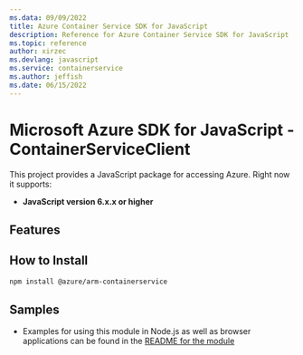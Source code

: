 ```yaml
---
ms.data: 09/09/2022
title: Azure Container Service SDK for JavaScript
description: Reference for Azure Container Service SDK for JavaScript
ms.topic: reference
author: xirzec
ms.devlang: javascript
ms.service: containerservice
ms.author: jeffish
ms.date: 06/15/2022
---
```

# Microsoft Azure SDK for JavaScript - ContainerServiceClient
This project provides a JavaScript package for accessing Azure. Right now it supports:
- **JavaScript version 6.x.x or higher**

## Features


## How to Install

```bash
npm install @azure/arm-containerservice
```

## Samples

* Examples for using this module in Node.js as well as browser applications can be found in the [README for the module](https://www.npmjs.com/package/@azure/arm-containerservice)